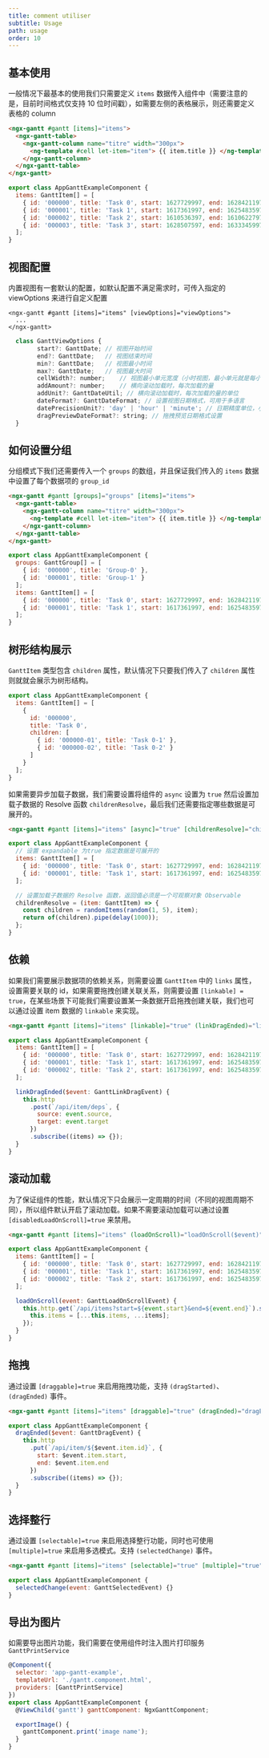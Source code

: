 ```yaml
---
title: comment utiliser
subtitle: Usage
path: usage
order: 10
---
```


## 基本使用

一般情况下最基本的使用我们只需要定义 `items` 数据传入组件中（需要注意的是，目前时间格式仅支持 10 位时间戳），如需要左侧的表格展示，则还需要定义表格的 column

```html
<ngx-gantt #gantt [items]="items">
  <ngx-gantt-table>
    <ngx-gantt-column name="titre" width="300px">
      <ng-template #cell let-item="item"> {{ item.title }} </ng-template>
    </ngx-gantt-column>
  </ngx-gantt-table>
</ngx-gantt>
```

```javascript
export class AppGanttExampleComponent {
  items: GanttItem[] = [
    { id: '000000', title: 'Task 0', start: 1627729997, end: 1628421197, expandable: true },
    { id: '000001', title: 'Task 1', start: 1617361997, end: 1625483597, links: ['000003', '000004', '000000'], expandable: true },
    { id: '000002', title: 'Task 2', start: 1610536397, end: 1610622797 },
    { id: '000003', title: 'Task 3', start: 1628507597, end: 1633345997, expandable: true }
  ];
}
```

## 视图配置

内置视图有一套默认的配置，如默认配置不满足需求时，可传入指定的 viewOptions 来进行自定义配置

```
<ngx-gantt #gantt [items]="items" [viewOptions]="viewOptions">
  ...
</ngx-gantt>
```

```javascript
  class GanttViewOptions {
        start?: GanttDate; // 视图开始时间
        end?: GanttDate;   // 视图结束时间
        min?: GanttDate;   // 视图最小时间
        max?: GanttDate;   // 视图最大时间
        cellWidth?: number;    // 视图最小单元宽度（小时视图，最小单元就是每小时的宽度，日视图，最新单元就是每日显示的宽度）
        addAmount?: number;    // 横向滚动加载时，每次加载的量
        addUnit?: GanttDateUtil; // 横向滚动加载时，每次加载的量的单位
        dateFormat?: GanttDateFormat; // 设置视图日期格式，可用于多语言
        datePrecisionUnit?: 'day' | 'hour' | 'minute'; // 日期精度单位，小时视图默认精度为分钟，其他视图默认精度为天
        dragPreviewDateFormat?: string; // 拖拽预览日期格式设置
  }
```

## 如何设置分组

分组模式下我们还需要传入一个 `groups` 的数组，并且保证我们传入的 `items` 数据中设置了每个数据项的 `group_id`

```html
<ngx-gantt #gantt [groups]="groups" [items]="items">
  <ngx-gantt-table>
    <ngx-gantt-column name="titre" width="300px">
      <ng-template #cell let-item="item"> {{ item.title }} </ng-template>
    </ngx-gantt-column>
  </ngx-gantt-table>
</ngx-gantt>
```

```javascript
export class AppGanttExampleComponent {
  groups: GanttGroup[] = [
    { id: '000000', title: 'Group-0' },
    { id: '000001', title: 'Group-1' }
  ];
  items: GanttItem[] = [
    { id: '000000', title: 'Task 0', start: 1627729997, end: 1628421197, group_id: '000000' },
    { id: '000001', title: 'Task 1', start: 1617361997, end: 1625483597, group_id: '000001' }
  ];
}
```

## 树形结构展示

`GanttItem` 类型包含 `children` 属性，默认情况下只要我们传入了 `children` 属性则就就会展示为树形结构。

```javascript
export class AppGanttExampleComponent {
  items: GanttItem[] = [
    {
      id: '000000',
      title: 'Task 0',
      children: [
        { id: '000000-01', title: 'Task 0-1' },
        { id: '000000-02', title: 'Task 0-2' }
      ]
    }
  ];
}
```

如果需要异步加载子数据，我们需要设置将组件的 `async` 设置为 `true` 然后设置加载子数据的 Resolve 函数 `childrenResolve`，最后我们还需要指定哪些数据是可展开的。

```html
<ngx-gantt #gantt [items]="items" [async]="true" [childrenResolve]="childrenResolve"> ... </ngx-gantt>
```

```javascript
export class AppGanttExampleComponent {
  // 设置 expandable 为true 指定数据是可展开的
  items: GanttItem[] = [
    { id: '000000', title: 'Task 0', start: 1627729997, end: 1628421197, expandable: true },
    { id: '000001', title: 'Task 1', start: 1617361997, end: 1625483597, expandable: true }
  ];

  // 设置加载子数据的 Resolve 函数，返回值必须是一个可观察对象 Observable
  childrenResolve = (item: GanttItem) => {
    const children = randomItems(random(1, 5), item);
    return of(children).pipe(delay(1000));
  };
}
```

## 依赖

如果我们需要展示数据项的依赖关系，则需要设置 `GanttItem` 中的 `links` 属性，设置需要关联的 id，如果需要拖拽创建关联关系，则需要设置 `[linkable] = true`，在某些场景下可能我们需要设置某一条数据开启拖拽创建关联，我们也可以通过设置 item 数据的 `linkable` 来实现。

```html
<ngx-gantt #gantt [items]="items" [linkable]="true" (linkDragEnded)="linkDragEnded($event)"> ... </ngx-gantt>
```

```javascript
export class AppGanttExampleComponent {
  items: GanttItem[] = [
    { id: '000000', title: 'Task 0', start: 1627729997, end: 1628421197, links: ['000001', '000002'] },
    { id: '000001', title: 'Task 1', start: 1617361997, end: 1625483597, links: ['000003'] },
    { id: '000002', title: 'Task 2', start: 1617361997, end: 1625483597, linkable: false }
  ];

  linkDragEnded($event: GanttLinkDragEvent) {
    this.http
      .post(`/api/item/deps`, {
        source: event.source,
        target: event.target
      })
      .subscribe((items) => {});
  }
}
```

## 滚动加载

为了保证组件的性能，默认情况下只会展示一定周期的时间（不同的视图周期不同），所以组件默认开启了滚动加载。如果不需要滚动加载可以通过设置 `[disabledLoadOnScroll]=true` 来禁用。

```html
<ngx-gantt #gantt [items]="items" (loadOnScroll)="loadOnScroll($event)"> ... </ngx-gantt>
```

```javascript
export class AppGanttExampleComponent {
  items: GanttItem[] = [
    { id: '000000', title: 'Task 0', start: 1627729997, end: 1628421197 },
    { id: '000001', title: 'Task 1', start: 1617361997, end: 1625483597 },
    { id: '000002', title: 'Task 2', start: 1617361997, end: 1625483597 }
  ];

  loadOnScroll(event: GanttLoadOnScrollEvent) {
    this.http.get(`/api/items?start=${event.start}&end=${event.end}`).subscribe((items) => {
      this.items = [...this.items, ...items];
    });
  }
}
```

## 拖拽

通过设置 `[draggable]=true` 来启用拖拽功能，支持 `(dragStarted)`、`(dragEnded)` 事件。

```html
<ngx-gantt #gantt [items]="items" [draggable]="true" (dragEnded)="dragEnded($event)"> ... </ngx-gantt>
```

```javascript
export class AppGanttExampleComponent {
  dragEnded($event: GanttDragEvent) {
    this.http
      .put(`/api/item/${$event.item.id}`, {
        start: $event.item.start,
        end: $event.item.end
      })
      .subscribe((items) => {});
  }
}
```

## 选择整行

通过设置 `[selectable]=true` 来启用选择整行功能，同时也可使用 `[multiple]=true` 来启用多选模式。支持 `(selectedChange)` 事件。

```html
<ngx-gantt #gantt [items]="items" [selectable]="true" [multiple]="true" (selectedChange)="selectedChange($event)"> ... </ngx-gantt>
```

```javascript
export class AppGanttExampleComponent {
  selectedChange(event: GanttSelectedEvent) {}
}
```

## 导出为图片

如需要导出图片功能，我们需要在使用组件时注入图片打印服务 `GanttPrintService`

```javascript
@Component({
  selector: 'app-gantt-example',
  templateUrl: './gantt.component.html',
  providers: [GanttPrintService]
})
export class AppGanttExampleComponent {
  @ViewChild('gantt') ganttComponent: NgxGanttComponent;

  exportImage() {
    ganttComponent.print('image name');
  }
}
```
